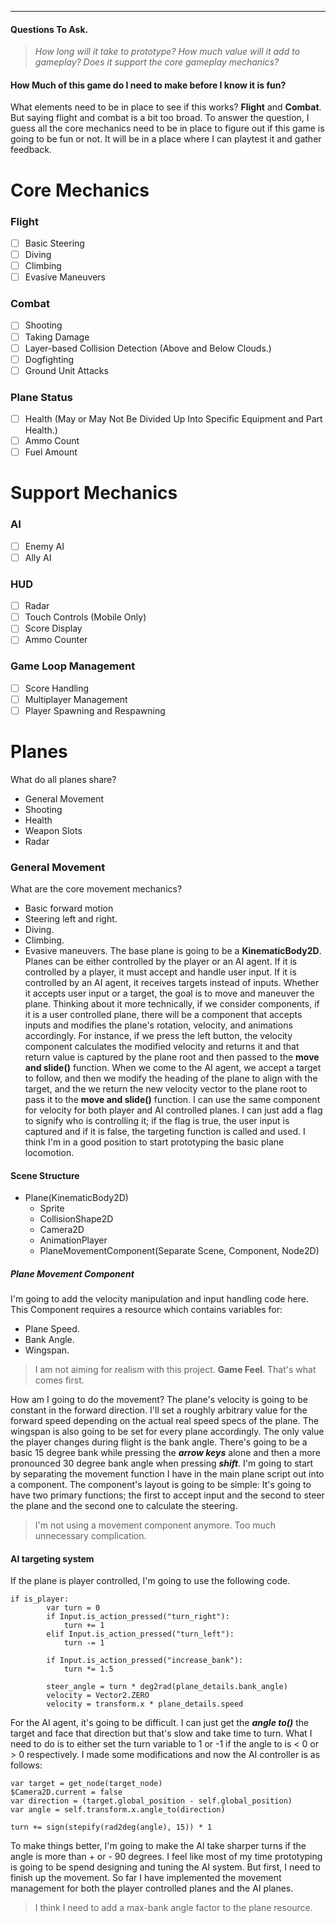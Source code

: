 ___
#### Questions To Ask.
> *How long will it take to prototype?
> How much value will it add to gameplay?
> Does it support the core gameplay mechanics?*
#### How Much of this game do I need to make before I know it is fun?
What elements need to be in place to see if this works? __Flight__ and __Combat__.
But saying flight and combat is a bit too broad. To answer the question, I guess all the core mechanics need to be in place to figure out if this game is going to be fun or not. It will be in a place where I can playtest it and gather feedback.
# Core Mechanics
### Flight
 - [ ] Basic Steering
 - [ ] Diving
 - [ ] Climbing
 - [ ] Evasive Maneuvers 
### Combat
- [ ] Shooting 
- [ ] Taking Damage
- [ ] Layer-based Collision Detection (Above and Below Clouds.)
- [ ] Dogfighting
- [ ] Ground Unit Attacks
### Plane Status
- [ ] Health (May or May Not Be Divided Up Into Specific Equipment and Part Health.)
- [ ] Ammo Count
- [ ] Fuel Amount
# Support Mechanics
### AI
- [ ] Enemy AI
- [ ] Ally AI
### HUD
- [ ] Radar
- [ ] Touch Controls (Mobile Only)
- [ ] Score Display
- [ ] Ammo Counter
### Game Loop Management
- [ ] Score Handling
- [ ] Multiplayer Management
- [ ] Player Spawning and Respawning
# Planes
What do all planes share?
- General Movement
- Shooting
- Health
- Weapon Slots
- Radar
### General Movement
What are the core movement mechanics? 
- Basic forward motion
- Steering left and right.
- Diving.
- Climbing.
- Evasive maneuvers.
The base plane is going to be a __KinematicBody2D__. Planes can be either controlled by the player or an AI agent. If it is controlled by a player, it must accept and handle user input. If it is controlled by an AI agent, it receives targets instead of inputs. Whether it accepts user input or a target, the goal is to move and maneuver the plane. 
Thinking about it more technically, if we consider components, if it is a user controlled plane, there will be a component that accepts inputs and modifies the plane's rotation, velocity, and animations accordingly. For instance, if we press the left button, the velocity component calculates the modified velocity and returns it and that return value is captured by the plane root and then passed to the __move and slide()__ function.
When we come to the AI agent, we accept a target to follow, and then we modify the heading of the plane to align with the target, and the we return the new velocity vector to the plane root to pass it to the __move and slide()__ function.
I can use the same component for velocity for both player and AI controlled planes. I can just add a flag to signify who is controlling it; if the flag is true, the user input is captured and if it is false, the targeting function is called and used.
I think I'm in a good position to start prototyping the basic plane locomotion.
#### Scene Structure
- Plane(KinematicBody2D)
	- Sprite
	- CollisionShape2D
	- Camera2D
	- AnimationPlayer
	- PlaneMovementComponent(Separate Scene, Component, Node2D)
##### Plane Movement Component
I'm going to add the velocity manipulation and input handling code here. This Component requires a resource which contains variables for:
- Plane Speed.
- Bank Angle.
- Wingspan.

> I am not aiming for realism with this project. __Game Feel__. That's what comes first.

How am I going to do the movement? The plane's velocity is going to be constant in the forward direction. I'll set a roughly arbitrary value for the forward speed depending on the actual real speed specs of the plane. The wingspan is also going to be set for every plane accordingly. The only value the player changes during flight is the bank angle. There's going to be a basic 15 degree bank while pressing the ___arrow keys___ alone and then a more pronounced 30 degree bank angle when pressing ___shift___.
I'm going to start by separating the movement function I have in the main plane script out into a component. The component's layout is going to be simple: It's going to have two primary functions; the first to accept input and the second to steer the plane and the second one to calculate the steering.

>I'm not using a movement component anymore. Too much unnecessary complication.

#### AI targeting system
If the plane is player controlled, I'm going to use the following code.
```GDScript
if is_player:
		var turn = 0
		if Input.is_action_pressed("turn_right"):
			turn += 1
		elif Input.is_action_pressed("turn_left"):
			turn -= 1
		
		if Input.is_action_pressed("increase_bank"):
			turn *= 1.5
		
		steer_angle = turn * deg2rad(plane_details.bank_angle)
		velocity = Vector2.ZERO
		velocity = transform.x * plane_details.speed
```
For the AI agent, it's going to be difficult.
I can just get the ___angle to()___ the target and face that direction but that's slow and take time to turn. What I need to do is to either set the turn variable to 1 or -1 if the angle to is < 0 or > 0 respectively.
I made some modifications and now the AI controller is as follows:
```GDScript
var target = get_node(target_node)
$Camera2D.current = false
var direction = (target.global_position - self.global_position)
var angle = self.transform.x.angle_to(direction)
		
turn += sign(stepify(rad2deg(angle), 15)) * 1
```
To make things better, I'm going to make the AI take sharper turns if the angle is more than + or - 90 degrees.
I feel like most of my time prototyping is going to be spend designing and tuning the AI system. But first, I need to finish up the movement. So far I have implemented the movement management for both the player controlled planes and the AI planes.

> I think I need to add a max-bank angle factor to the plane resource.

